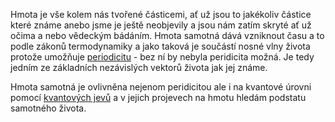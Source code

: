 Hmota je vše kolem nás tvořené částicemi, ať už jsou to jakékoliv částice které známe  anebo jsme je ještě neobjevily a jsou nám zatím skryté ať už očima a nebo vědeckým bádáním. Hmota samotná dává vzniknout času a to podle zákonů termodynamiky a jako taková je součástí nosné vlny života protože umožňuje [periodicitu]() - bez ní by nebyla peridicita možná. Je tedy jedním ze základních nezávislých vektorů života jak jej známe.

Hmota samotná je ovlivněna nejenom peridicitou ale i na kvantové úrovni pomocí [kvantových jevů]() a v jejich projevech na hmotu hledám podstatu samotného života.
